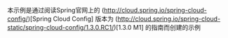 本示例是通过阅读Spring官网上的 (http://cloud.spring.io/spring-cloud-config/)[Spring Cloud Config] 版本为 (http://cloud.spring.io/spring-cloud-static/spring-cloud-config/1.3.0.RC1/)[1.3.0 M1] 的指南而创建的示例
